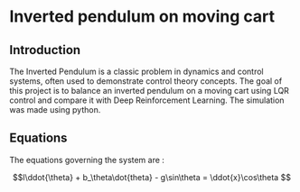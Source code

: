 # Inverted pendulum on moving cart

## Introduction 

The Inverted Pendulum is a classic problem in dynamics and control systems, often used to demonstrate control theory concepts. The goal of this project is to balance an inverted pendulum on a moving cart using LQR control and compare it with Deep Reinforcement Learning. The simulation was made using python.

## Equations

The equations governing the system are :

$$l\ddot{\theta} + b_\theta\dot{theta} - g\sin\theta = \ddot{x}\cos\theta $$

